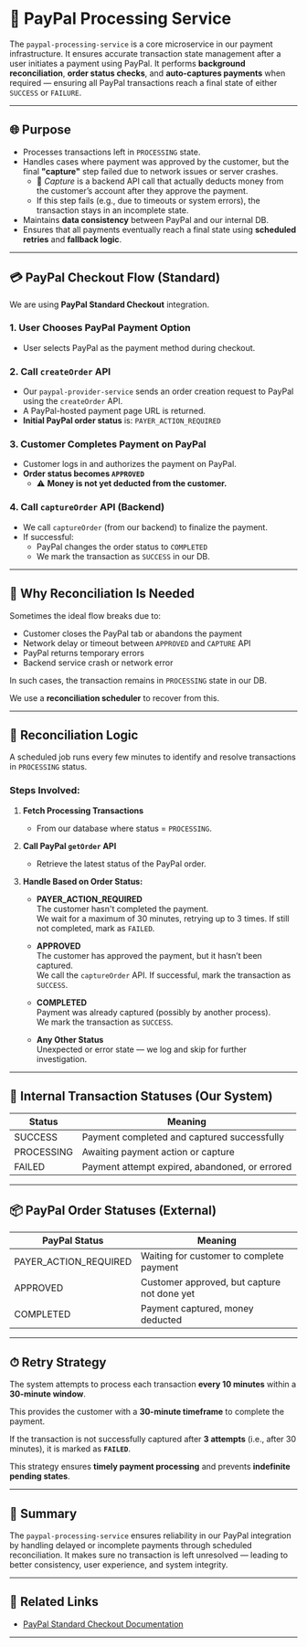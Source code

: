 # 🧾 PayPal Processing Service

The `paypal-processing-service` is a core microservice in our payment infrastructure. It ensures accurate transaction state management after a user initiates a payment using PayPal. It performs **background reconciliation**, **order status checks**, and **auto-captures payments** when required — ensuring all PayPal transactions reach a final state of either `SUCCESS` or `FAILURE`.

---

## 🌐 Purpose

- Processes transactions left in `PROCESSING` state.
- Handles cases where payment was approved by the customer, but the final **"capture"** step failed due to network issues or server crashes.
    - 📌 *Capture* is a backend API call that actually deducts money from the customer’s account after they approve the payment.
    - If this step fails (e.g., due to timeouts or system errors), the transaction stays in an incomplete state.
- Maintains **data consistency** between PayPal and our internal DB.
- Ensures that all payments eventually reach a final state using **scheduled retries** and **fallback logic**.

---

## 💳 PayPal Checkout Flow (Standard)

We are using **PayPal Standard Checkout** integration.

### 1. User Chooses PayPal Payment Option

- User selects PayPal as the payment method during checkout.

### 2. Call `createOrder` API

- Our `paypal-provider-service` sends an order creation request to PayPal using the `createOrder` API.
- A PayPal-hosted payment page URL is returned.
- **Initial PayPal order status** is: `PAYER_ACTION_REQUIRED`

### 3. Customer Completes Payment on PayPal

- Customer logs in and authorizes the payment on PayPal.
- **Order status becomes `APPROVED`**
  - ⚠️ **Money is not yet deducted from the customer.**

### 4. Call `captureOrder` API (Backend)

- We call `captureOrder` (from our backend) to finalize the payment.
- If successful:
  - PayPal changes the order status to `COMPLETED`
  - We mark the transaction as `SUCCESS` in our DB.

---

## 🔁 Why Reconciliation Is Needed

Sometimes the ideal flow breaks due to:

- Customer closes the PayPal tab or abandons the payment
- Network delay or timeout between `APPROVED` and `CAPTURE` API
- PayPal returns temporary errors
- Backend service crash or network error

In such cases, the transaction remains in `PROCESSING` state in our DB.

We use a **reconciliation scheduler** to recover from this.

---

## 🔄 Reconciliation Logic

A scheduled job runs every few minutes to identify and resolve transactions in `PROCESSING` status.

### Steps Involved:

1. **Fetch Processing Transactions**  
   - From our database where status = `PROCESSING`.

2. **Call PayPal `getOrder` API**  
   - Retrieve the latest status of the PayPal order.

3. **Handle Based on Order Status:**

   - **PAYER_ACTION_REQUIRED**  
     The customer hasn't completed the payment.  
     We wait for a maximum of 30 minutes, retrying up to 3 times. If still not completed, mark as `FAILED`.

   - **APPROVED**  
     The customer has approved the payment, but it hasn’t been captured.  
     We call the `captureOrder` API. If successful, mark the transaction as `SUCCESS`.

   - **COMPLETED**  
     Payment was already captured (possibly by another process).  
     We mark the transaction as `SUCCESS`.

   - **Any Other Status**  
     Unexpected or error state — we log and skip for further investigation.

---

## 🧾 Internal Transaction Statuses (Our System)

| Status     | Meaning                                          |
|------------|--------------------------------------------------|
| SUCCESS    | Payment completed and captured successfully      |
| PROCESSING | Awaiting payment action or capture               |
| FAILED     | Payment attempt expired, abandoned, or errored   |

---

## 📦 PayPal Order Statuses (External)

| PayPal Status         | Meaning                                      |
|-----------------------|----------------------------------------------|
| PAYER_ACTION_REQUIRED | Waiting for customer to complete payment     |
| APPROVED              | Customer approved, but capture not done yet |
| COMPLETED             | Payment captured, money deducted             |

---

## ⏱ Retry Strategy

The system attempts to process each transaction **every 10 minutes** within a **30-minute window**.

This provides the customer with a **30-minute timeframe** to complete the payment.

If the transaction is not successfully captured after **3 attempts** (i.e., after 30 minutes), it is marked as **`FAILED`**.

This strategy ensures **timely payment processing** and prevents **indefinite pending states**.

---

## 🧠 Summary

The `paypal-processing-service` ensures reliability in our PayPal integration by handling delayed or incomplete payments through scheduled reconciliation. It makes sure no transaction is left unresolved — leading to better consistency, user experience, and system integrity.

---

## 📌 Related Links

- [PayPal Standard Checkout Documentation](https://developer.paypal.com/studio/checkout/standard/getstarted)

---

